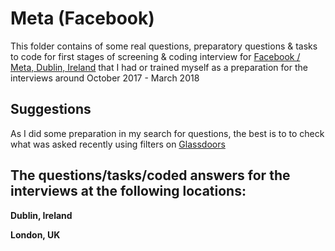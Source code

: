 # Meta (Facebook)

This folder contains of some real questions, preparatory questions & tasks to code for first stages of screening & coding interview for [Facebook / Meta, Dublin, Ireland](https://www.metacareers.com/locations/dublin/?p[offices][0]=Dublin%2C%20Ireland&offices[0]=Dublin%2C%20Ireland) that I had or trained myself as a preparation for the interviews around October 2017 - March 2018

## Suggestions
As I did some preparation in my search for questions, the best is to to check what was asked recently using filters on [Glassdoors](https://www.glassdoor.com/index.htm)


##  The questions/tasks/coded answers for the interviews at the following locations:

**Dublin, Ireland**

**London, UK** 
